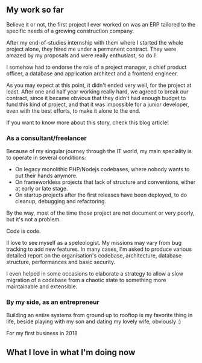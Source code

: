 ## My work so far

Believe it or not, the first project I ever worked on was an ERP tailored to the specific needs of a growing construction company.

After my end-of-studies internship with them where I started the whole project alone, they hired me under a permanent contract. They were
amazed by my proposals and were really enthusiast, so do I! 

I somehow had to endorse the role of a project manager, a chief product officer, a database and application architect and a frontend engineer.

As you may expect at this point, it didn't ended very well, for the project at least. After one and half year working really hard, we agreed to break our contract,
since it became obvious that they didn't had enough budget to fund this kind of project, and that it was impossible for a junior developer, even with the best efforts,
to make it alone to the end.

If you want to know more about this story, check this blog article!

### As a consultant/freelancer

Because of my singular journey through the IT world, my main speciality is to operate in several conditions:

- On legacy monolithic PHP/Nodejs codebases, where nobody wants to put their hands anymore.
- On frameworkless projects that lack of structure and conventions, either at early or late stage.
- On startup projects after the first releases have been deployed, to do cleanup, debugging and refactoring.

By the way, most of the time those project are not document or very poorly, but it's not a problem.

Code is code.

Il love to see myself as a speleologist. My missions may vary from bug tracking to add new features. In many cases, I'm asked to produce
various detailed report on the organisation's codebase, architecture, database structure, performances and basic security.

I even helped in some occasions to elaborate a strategy to allow a slow migration of a codebase from a chaotic state to something
more maintainable and extensible.

### By my side, as an entrepreneur

Building an entire systems from ground up to rooftop is my favorite thing in life, beside playing with my son and dating my lovely wife, obviously :)

For my first business in 2018

## What I love in what I'm doing now

